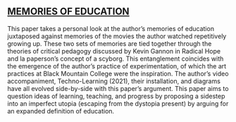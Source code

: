 ## [MEMORIES OF EDUCATION](https://drive.google.com/file/d/181BGCeOJlLuB6TdXOER4pQhC6ebo6jWC/view?usp=sharing)

This paper takes a personal look at the author’s memories of education juxtaposed against memories of the movies the author watched repetitively growing up. These two sets of memories are tied together through the theories of critical pedagogy discussed by Kevin Gannon in Radical Hope and la paperson’s concept of a scyborg. This entanglement coincides with the emergence of the author’s practice of experimentation, of which the art practices at Black Mountain College were the inspiration. The author’s video accompaniment, Techno-Learning (2021), their installation, and diagrams have all evolved side-by-side with this paper’s argument. This paper aims to question ideas of learning, teaching, and progress by proposing a sidestep into an imperfect utopia (escaping from the dystopia present) by arguing for an expanded definition of education.
